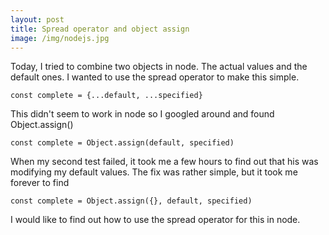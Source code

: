 ```yaml
---
layout: post
title: Spread operator and object assign
image: /img/nodejs.jpg
---
```


Today, I tried to combine two objects in node. The actual values and the default ones. I wanted to use the spread operator to make this simple.

```
const complete = {...default, ...specified}
```

This didn't seem to work in node so I googled around and found Object.assign()

```
const complete = Object.assign(default, specified)
```

When my second test failed, it took me a few hours to find out that his was modifying my default values. The fix was rather simple, but it took me forever to find

```
const complete = Object.assign({}, default, specified)
```

I would like to find out how to use the spread operator for this in node.
